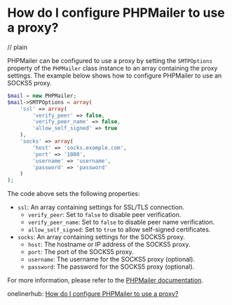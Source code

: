 # How do I configure PHPMailer to use a proxy?
// plain

PHPMailer can be configured to use a proxy by setting the `SMTPOptions` property of the `PHPMailer` class instance to an array containing the proxy settings. The example below shows how to configure PHPMailer to use an SOCKS5 proxy.

```php
$mail = new PHPMailer;
$mail->SMTPOptions = array(
    'ssl' => array(
        'verify_peer' => false,
        'verify_peer_name' => false,
        'allow_self_signed' => true
    ),
    'socks' => array(
        'host' => 'socks.example.com',
        'port' => '1080',
        'username' => 'username',
        'password' => 'password'
    )
);
```

The code above sets the following properties:

* `ssl`: An array containing settings for SSL/TLS connection.
    * `verify_peer`: Set to `false` to disable peer verification.
    * `verify_peer_name`: Set to `false` to disable peer name verification.
    * `allow_self_signed`: Set to `true` to allow self-signed certificates.
* `socks`: An array containing settings for the SOCKS5 proxy.
    * `host`: The hostname or IP address of the SOCKS5 proxy.
    * `port`: The port of the SOCKS5 proxy.
    * `username`: The username for the SOCKS5 proxy (optional).
    * `password`: The password for the SOCKS5 proxy (optional).

For more information, please refer to the [PHPMailer documentation](https://github.com/PHPMailer/PHPMailer/wiki/Using-SMTP-Proxies).

onelinerhub: [How do I configure PHPMailer to use a proxy?](https://onelinerhub.com/phpmailer/how-do-i-configure-phpmailer-to-use-a-proxy)